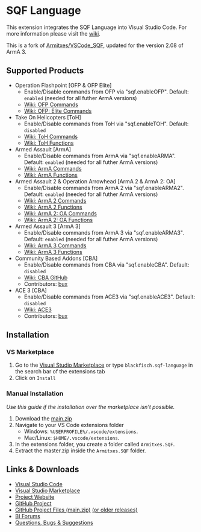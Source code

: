 # SQF Language

This extension integrates the SQF Language into Visual Studio Code.
For more information please visit the [wiki](https://community.bistudio.com/wiki/).

This is a fork of [Armitxes/VSCode_SQF](https://github.com/Armitxes/VSCode_SQF), updated for the version 2.08 of ArmA 3.


## Supported Products
* Operation Flashpoint [OFP & OFP Elite]
	* Enable/Disable commands from OFP via "sqf.enableOFP". Default: `enabled` (needed for all futher ArmA versions)
	* [Wiki: OFP Commands](https://community.bistudio.com/wiki/Category:Operation_Flashpoint:_Scripting_Commands)
	* [Wiki: OFP: Elite Commands](https://community.bistudio.com/wiki/Category:Operation_Flashpoint:_Elite:_Scripting_Commands)
* Take On Helicopters [ToH]
	* Enable/Disable commands from ToH via "sqf.enableTOH". Default: `disabled`
	* [Wiki: ToH Commands](https://community.bistudio.com/wiki/Category:Take_On_Helicopters:_Scripting_Commands)
	* [Wiki: ToH Functions](https://community.bistudio.com/wiki/Category:Take_On_Helicopters:_Functions)
* Armed Assault [ArmA]
	* Enable/Disable commands from ArmA via "sqf.enableARMA". Default: `enabled` (needed for all futher ArmA versions)
	* [Wiki: ArmA Commands](https://community.bistudio.com/wiki/Category:ArmA:_Armed_Assault:_Scripting_Commands)
	* [Wiki: ArmA Functions](https://community.bistudio.com/wiki/Category:ArmA:_Armed_Assault:_Functions)
* Armed Assault 2 & Operation Arrowhead [ArmA 2 & ArmA 2: OA]
	* Enable/Disable commands from ArmA 2 via "sqf.enableARMA2". Default: `enabled` (needed for all futher ArmA versions)
	* [Wiki: ArmA 2 Commands](https://community.bistudio.com/wiki/Category:Arma_2:_Scripting_Commands)
	* [Wiki: ArmA 2 Functions](https://community.bistudio.com/wiki/Category:Arma_2:_Functions)
	* [Wiki: ArmA 2: OA Commands](https://community.bistudio.com/wiki/Category:Arma_2:_Operation_Arrowhead:_Scripting_Commands)
	* [Wiki: ArmA 2: OA Functions](https://community.bistudio.com/wiki/Category:Arma_2:_Operation_Arrowhead:_Functions)
* Armed Assault 3 [ArmA 3]
	* Enable/Disable commands from ArmA 3 via "sqf.enableARMA3". Default: `enabled` (needed for all futher ArmA versions)
	* [Wiki: ArmA 3 Commands](https://community.bistudio.com/wiki/Category:Arma_3:_Scripting_Commands)
	* [Wiki: ArmA 3 Functions](https://community.bistudio.com/wiki/Category:Arma_3:_Functions)
* Community Based Addons [CBA]
	* Enable/Disable commands from CBA via "sqf.enableCBA". Default: `disabled`
	* [Wiki: CBA GitHub](https://github.com/CBATeam/CBA_A3/wiki)
	* Contributors: [bux](https://github.com/bux)
* ACE 3 [CBA]
	* Enable/Disable commands from ACE3 via "sqf.enableACE3". Default: `disabled`
	* [Wiki: ACE3](https://ace3mod.com/wiki/)
	* Contributors: [bux](https://github.com/bux)


## Installation

### VS Marketplace

1. Go to the [Visual Studio Marketplace](https://marketplace.visualstudio.com/items?itemName=blackfisch.sqf-language) or type `blackfisch.sqf-language` in the search bar of the extensions tab
1. Click on `Install`


### Manual Installation

*Use this guide if the installation over the marketplace isn't possible.*

1. Download the [main.zip](https://github.com/blackfisch/VSCode_SQF/archive/main.zip)
1. Navigate to your VS Code extensions folder
	* Windows: `%USERPROFILE%/.vscode/extensions`.
	* Mac/Linux: `$HOME/.vscode/extensions`.
1. In the extensions folder, you create a folder called `Armitxes.SQF`.
1. Extract the master.zip inside the `Armitxes.SQF` folder.



## Links & Downloads

* [Visual Studio Code](https://code.visualstudio.com/)
* [Visual Studio Marketplace](https://marketplace.visualstudio.com/items?itemName=blackfisch.sqf-language)
* [Project Website](https://armitxes.net/Projects/VSCodeSQF/)
* [GitHub Project](https://github.com/blackfisch/VSCode_SQF)
* [GitHub Project Files (main.zip)](https://github.com/blackfisch/VSCode_SQF/archive/main.zip) [(or older releases)](https://github.com/blackfisch/VSCode_SQF/releases)
* [BI Forums](https://forums.bistudio.com/topic/182917-vs-code-sqf-visual-studio-code-sqf-language-release-arma-3-arma-2/)
* [Questions, Bugs & Suggestions](https://github.com/blackfisch/VSCode_SQF/issues)